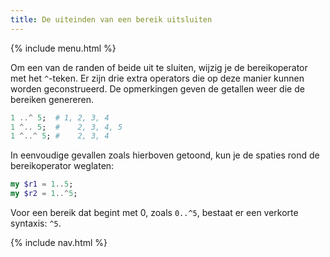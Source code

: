 ```yaml
---
title: De uiteinden van een bereik uitsluiten
---
```


{% include menu.html %}

Om een van de randen of beide uit te sluiten, wijzig je de bereikoperator met het `^`-teken. Er zijn drie extra operators die op deze manier kunnen worden geconstrueerd. De opmerkingen geven de getallen weer die de bereiken genereren.

```raku
1 ..^ 5;  # 1, 2, 3, 4
1 ^.. 5;  #    2, 3, 4, 5
1 ^..^ 5; #    2, 3, 4
```

In eenvoudige gevallen zoals hierboven getoond, kun je de spaties rond de bereikoperator weglaten:

```raku
my $r1 = 1..5;
my $r2 = 1..^5;
```

Voor een bereik dat begint met 0, zoals `0..^5`, bestaat er een verkorte syntaxis: `^5`.

{% include nav.html %}